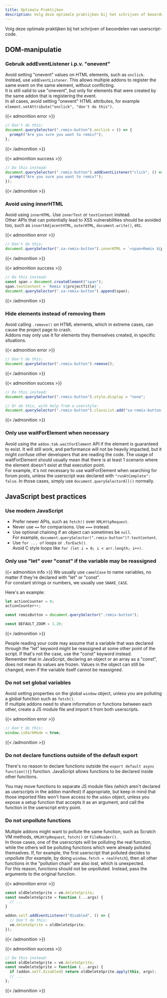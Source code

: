 ```yaml
---
title: Optimale Praktijken
description: Volg deze optimale praktijken bij het schrijven of beoordelen van userscript-code.
---
```


Volg deze optimale praktijken bij het schrijven of beoordelen van userscript-code.


## DOM-manipulatie


### Gebruik addEventListener i.p.v. "onevent"

Avoid setting "onevent" values on HTML elements, such as `onclick`. Instead, use `addEventListener`. This allows multiple addons to register the same event on the same element, without conflicting.  
It is still valid to use "onevent", but only for elements that were created by the same addon that is registering the event.  
In all cases, avoid setting "onevent" HTML attributes, for example `element.setAttribute("onclick", "don't do this")`.

{{< admonition error >}}
```js
// Don't do this:
document.querySelector(".remix-button").onclick = () => {
  prompt("Are you sure you want to remix?");
};
```
{{< /admonition >}}

{{< admonition success >}}
```js
// Do this instead:
document.querySelector(".remix-button").addEventListener("click", () => {
  prompt("Are you sure you want to remix?");
});
```
{{< /admonition >}}

### Avoid using innerHTML

Avoid using `innerHTML`. Use `innerText` or `textContent` instead.  
Other APIs that can potentially lead to XSS vulnerabilities should be avoided too, such as `insertAdjacentHTML`, `outerHTML`, `document.write()`, etc.

{{< admonition error >}}
```js
// Don't do this:
document.querySelector(".sa-remix-button").innerHTML = `<span>Remix ${projectTitle}</span>`;
```
{{< /admonition >}}

{{< admonition success >}}
```js
// Do this instead:
const span = document.createElement("span");
span.textContent = `Remix ${projectTitle}`;
document.querySelector(".sa-remix-button").append(span);
```
{{< /admonition >}}

### Hide elements instead of removing them

Avoid calling `.remove()` on HTML elements, which in extreme cases, can cause the project page to crash.  
Addons may only use it for elements they themselves created, in specific situations.

{{< admonition error >}}
```js
// Don't do this:
document.querySelector(".remix-button").remove();
```
{{< /admonition >}}

{{< admonition success >}}
```js
// Do this instead:
document.querySelector(".remix-button").style.display = "none";

// Or do this, with help from a userstyle:
document.querySelector(".remix-button").classList.add("sa-remix-button-hidden");
```
{{< /admonition >}}

### Only use waitForElement when necessary

Avoid using the `addon.tab.waitForElement` API if the element is guaranteed to exist. It will still work, and performance will not be heavily impacted, but it might confuse other developers that are reading the code. The usage of waitForElement should usually mean that there is at least 1 scenario where the element doesn't exist at that execution point.  
For example, it's not necessary to use waitForElement when searching for forum posts, unless the userscript was declared with `"runAtComplete": false`. In those cases, simply use `document.querySelectorAll()` normally.


## JavaScript best practices


### Use modern JavaScript

- Prefer newer APIs, such as `fetch()` over `XMLHttpRequest`.
- Never use `==` for comparisons. Use `===` instead.
- Use optional chaining if an object can sometimes be `null`.  
For example, `document.querySelector(".remix-button")?.textContent`.
- Use `for ... of` loops or `.forEach()`.  
Avoid C style loops like `for (let i = 0; i < arr.length; i++)`.

### Only use "let" over "const" if the variable may be reassigned

{{< admonition info >}}
We usually use `camelCase` to name variables, no matter if they're declared with "let" or "const".  
For constant strings or numbers, we usually use `SNAKE_CASE`.

Here's an example:
```js
let actionCounter = 0;
actionCounter++;

const remixButton = document.querySelector(".remix-button");

const DEFAULT_ZOOM = 1.20;
```
{{< /admonition >}}

People reading your code may assume that a variable that was declared through the "let" keyword might be reassigned at some other point of the script. If that's not the case, use the "const" keyword instead.  
Remember that in JavaScript, declaring an object or an array as a "const", does not mean its values are frozen. Values in the object can still be changed, even if the variable itself cannot be reassigned.

### Do not set global variables

Avoid setting properties on the global `window` object, unless you are polluting a global function such as `fetch()`.  
If multiple addons need to share information or functions between each other, create a JS module file and import it from both userscripts.

{{< admonition error >}}
```js
// Don't do this:
window.isDarkMode = true;
```
{{< /admonition >}}

### Do not declare functions outside of the default export

There's no reason to declare functions outside the `export default async function(){}` function. JavaScript allows functions to be declared inside other functions.

You may move functions to separate JS module files (which aren't declared as userscripts in the addon manifest) if appropriate, but keep in mind that those imported files won't have access to the `addon` object, unless you expose a setup function that accepts it as an argument, and call the function in the userscript entry point.

### Do not unpollute functions

Multiple addons might want to pollute the same function, such as Scratch VM methods, `XMLHttpRequest`, `fetch()` or `FileReader()`.  
In those cases, one of the userscripts will be polluting the real function, while the others will be polluting functions which were already polluted themselves. If, for example, the first userscript that polluted decides to unpollute (for example, by doing `window.fetch = realFetch`), then all other functions in the "pollution chain" are also lost, which is unexpected.  
For this reason, functions should not be unpolluted. Instead, pass the arguments to the original function.

{{< admonition error >}}
```js
const oldDeleteSprite = vm.deleteSprite;
const newDeleteSprite = function (...args) {
  // ...
}

addon.self.addEventListener("disabled", () => {
  // Don't do this:
  vm.deleteSprite = oldDeleteSprite;
});
```
{{< /admonition >}}

{{< admonition success >}}
```js
// Do this instead:
const oldDeleteSprite = vm.deleteSprite;
const newDeleteSprite = function (...args) {
  if (addon.self.disabled) return oldDeleteSprite.apply(this, args);
  // ...
};
```
{{< /admonition >}}
